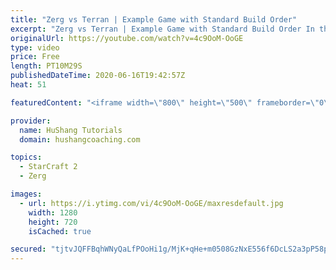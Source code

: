 ```yaml
---
title: "Zerg vs Terran | Example Game with Standard Build Order"
excerpt: "Zerg vs Terran | Example Game with Standard Build Order In this guide we learn how to defend early Terran attacks.  Coaching -------------------------------------------------------------------------- Interested in Starcraft lessons? Check out my website! I would love to help you improve and reach your"
originalUrl: https://youtube.com/watch?v=4c9OoM-OoGE
type: video
price: Free
length: PT10M29S
publishedDateTime: 2020-06-16T19:42:57Z
heat: 51

featuredContent: "<iframe width=\"800\" height=\"500\" frameborder=\"0\" src=\"https://www.youtube.com/embed/4c9OoM-OoGE\" allow=\"accelerometer; autoplay; encrypted-media; gyroscope; picture-in-picture\" allowfullscreen></iframe>"

provider:
  name: HuShang Tutorials
  domain: hushangcoaching.com

topics:
  - StarCraft 2
  - Zerg

images:
  - url: https://i.ytimg.com/vi/4c9OoM-OoGE/maxresdefault.jpg
    width: 1280
    height: 720
    isCached: true

secured: "tjtvJQFFBqhWNyQaLfPOoHi1g/MjK+qHe+m0508GzNxE556f6DcLS2a3pP58purC3UGWFrzXcJ6E2G7OgYdr36gGTzb567bcJ0YXQgvSi8kOolY9GtdqkN4m3zIK1yQJzKiUUBPsmxP8/gUyKo1kIq9W5Nzjp0v+I50mK4OVokSlWSzJEK1odNiHFkccpGQ7nVk29nOLX5yesw00btJe575BumpRsKL7ezPyCQT/WusnNdr9a16/sewFcotMW5V53oFX7+sIvbyX+njhR46js7JLWAWwORsFl1oA0zYulC3AV3O1t1LyRGhHPlPi0BrEqwgu9DcuodI/eLM0XEy+Icp2K1Hj9WnIKlbGyrpuOW/YejtRVVozoB4/kbji/R2dOhcYYkF3R29tK9X4DenbZPwU+s+AsSFBRgWvPOcGdZY=;EXd4cZbU38C7EacgDbL+LQ=="
---
```


